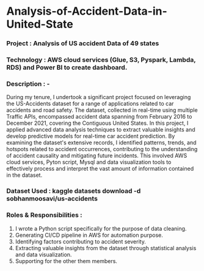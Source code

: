 # Analysis-of-Accident-Data-in-United-State

### Project : Analysis of US accident Data of 49 states 

### Technology : AWS cloud services (Glue, S3, Pyspark, Lambda, RDS) and Power BI to create dashboard.

### Description : - 
During my tenure, I undertook a significant project focused on leveraging the US-Accidents dataset for a range of applications related to car accidents and road safety. The dataset, collected in real-time using multiple Traffic APIs, encompassed accident data spanning from February 2016 to December 2021, covering the Contiguous United States. In this project, I applied advanced data analysis techniques to extract valuable insights and develop predictive models for real-time car accident prediction. By examining the dataset's extensive records, I identified patterns, trends, and hotspots related to accident occurrences, contributing to the understanding of accident causality and mitigating future incidents. This involved AWS cloud services, Pyton script, Mysql and data visualization tools to effectively process and interpret the vast amount of information contained in the dataset.

### Dataset Used : kaggle datasets download -d sobhanmoosavi/us-accidents

### Roles & Responsibilities :
1) I wrote a Python script specifically for the purpose of data cleaning.
2) Generating CI/CD pipeline in AWS for automation purpose.
3) Identifying factors contributing to accident severity.
4) Extracting valuable insights from the dataset through statistical analysis and data visualization.
5) Supporting for the other them members.
